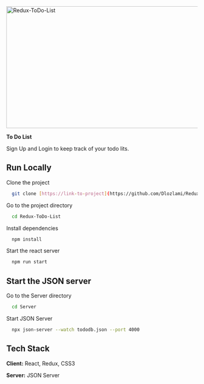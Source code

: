 <img src="https://socialify.git.ci/Dlozlami/Redux-ToDo-List/image?language=1&owner=1&name=1&stargazers=1&theme=Light" alt="Redux-ToDo-List" width="640" height="320" />


<strong>To Do List</strong>

Sign Up and Login to keep track of your todo lits.


## Run Locally

Clone the project

```bash
  git clone [https://link-to-project](https://github.com/Dlozlami/Redux-ToDo-List.git)
```

Go to the project directory

```bash
  cd Redux-ToDo-List
```

Install dependencies

```bash
  npm install
```

Start the react server

```bash
  npm run start
```

## Start the JSON server

Go to the Server directory

```bash
  cd Server
```
Start JSON Server
```bash
  npx json-server --watch tododb.json --port 4000  
```
## Tech Stack

**Client:** React, Redux, CSS3

**Server:** JSON Server

